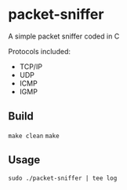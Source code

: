 # packet-sniffer
A simple packet sniffer coded in C

Protocols included:
- TCP/IP
- UDP
- ICMP
- IGMP

## Build

`make clean`
`make`

## Usage

`sudo ./packet-sniffer | tee log`
